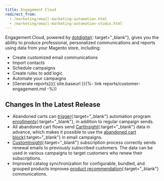 ```yaml
---
title: Engagement Cloud
redirect_from: 
  - /marketing/email-marketing-automation.html
  - /marketing/email-marketing-automation-studio.html 
---
```


Engagement Cloud, powered by [dotdigital][1]{: target="_blank"}, gives you the ability to produce professional, personalized communications and reports using data from your Magento store, including:

* Create customized email communications
* Import contacts
* Schedule campaigns
* Create rules to add logic
* Automate your campaigns
* [Generate reports]({{ site.baseurl }}{%- link reports/customer-engagement.md -%})

## Changes In the Latest Release
* Abandoned carts can [trigger](https://support.dotdigital.com/hc/en-gb/articles/212213998-Automated-and-triggered-campaigns-an-overview){:target="_blank"} automation program [enrollments](https://support.dotdigital.com/hc/en-gb/articles/360000521524-Automation-Automation-enrolment-Magento-2){:target="_blank"}, in addition to regular campaign sends.
* All abandoned cart flows send [CartInsight](https://support.dotdigital.com/hc/en-gb/articles/360000456890-Getting-started){:target="_blank"} data in advance, which makes it possible to use the [abandoned cart block](https://support.dotdigital.com/hc/en-gb/articles/360000396784-Adding-abandoned-cart-details-to-your-campaign){:target="_blank"} in email campaigns.
* [CustomInsight](https://support.dotdigital.com/hc/en-gb/articles/360006533360-Overview-of-Insight-data){:target="_blank"} subscription process correctly sends renewal emails to previously subscribed customers. The data can be used in various campaigns to target customers who renew their subscriptions.
* Improved catalog synchronization for configurable, bundled, and grouped products improves [product recommendation](https://support.dotdigital.com/hc/en-gb/articles/360000110040-Product-recommendations-an-overview){:target="_blank"} communications. 

[1]: https://dotdigital.com/
